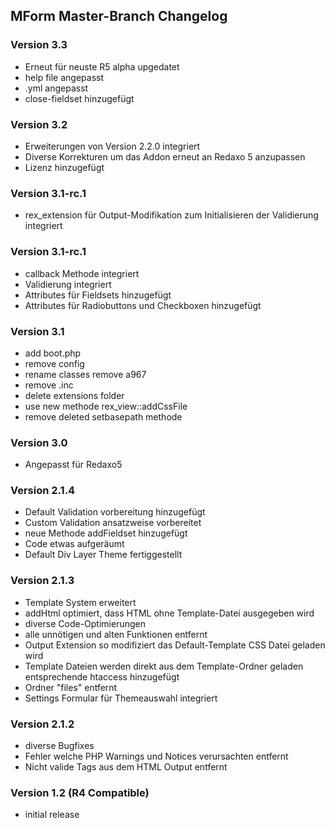 ## MForm Master-Branch Changelog

### Version 3.3

* Erneut für neuste R5 alpha upgedatet
* help file angepasst
* .yml angepasst
* close-fieldset hinzugefügt

### Version 3.2

* Erweiterungen von Version 2.2.0 integriert
* Diverse Korrekturen um das Addon erneut an Redaxo 5 anzupassen
* Lizenz hinzugefügt

### Version 3.1-rc.1

* rex_extension für Output-Modifikation zum Initialisieren der Validierung integriert

### Version 3.1-rc.1

* callback Methode integriert
* Validierung integriert
* Attributes für Fieldsets hinzugefügt
* Attributes für Radiobuttons und Checkboxen hinzugefügt

### Version 3.1

* add boot.php
* remove config
* rename classes remove a967
* remove .inc
* delete extensions folder
* use new methode rex_view::addCssFile
* remove deleted setbasepath methode

### Version 3.0

* Angepasst für Redaxo5

### Version 2.1.4

* Default Validation vorbereitung hinzugefügt
* Custom Validation ansatzweise vorbereitet
* neue Methode addFieldset hinzugefügt
* Code etwas aufgeräumt
* Default Div Layer Theme fertiggestellt

### Version 2.1.3

* Template System erweitert
* addHtml optimiert, dass HTML ohne Template-Datei ausgegeben wird
* diverse Code-Optimierungen
* alle unnötigen und alten Funktionen entfernt
* Output Extension so modifiziert das Default-Template CSS Datei geladen wird
* Template Dateien werden direkt aus dem Template-Ordner geladen entsprechende htaccess hinzugefügt
* Ordner "files" entfernt
* Settings Formular für Themeauswahl integriert

### Version 2.1.2

* diverse Bugfixes
* Fehler welche PHP Warnings und Notices verursachten entfernt
* Nicht valide Tags aus dem HTML Output entfernt

### Version 1.2 (R4 Compatible)

* initial release